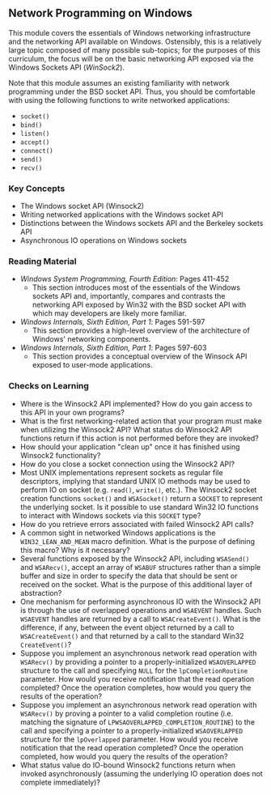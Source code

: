 ## Network Programming on Windows

This module covers the essentials of Windows networking infrastructure and the networking API available on Windows. Ostensibly, this is a relatively large topic composed of many possible sub-topics; for the purposes of this curriculum, the focus will be on the basic networking API exposed via the Windows Sockets API (_WinSock2_).

Note that this module assumes an existing familiarity with network programming under the BSD socket API. Thus, you should be comfortable with using the following functions to write networked applications:

- `socket()`
- `bind()`
- `listen()`
- `accept()`
- `connect()`
- `send()`
- `recv()`

### Key Concepts

- The Windows socket API (Winsock2)
- Writing networked applications with the Windows socket API
- Distinctions between the Windows sockets API and the Berkeley sockets API
- Asynchronous IO operations on Windows sockets

### Reading Material

- _Windows System Programming, Fourth Edition_: Pages 411-452
    - This section introduces most of the essentials of the Windows sockets API and, importantly, compares and contrasts the networking API exposed by Win32 with the BSD socket API with which may developers are likely more familiar.
- _Windows Internals, Sixth Edition, Part 1_: Pages 591-597
    - This section provides a high-level overview of the architecture of Windows' networking components.
- _Windows Internals, Sixth Edition, Part 1_: Pages 597-603
    - This section provides a conceptual overview of the Winsock API exposed to user-mode applications.

### Checks on Learning

- Where is the Winsock2 API implemented? How do you gain access to this API in your own programs?
- What is the first networking-related action that your program must make when utilizing the Winsock2 API? What status do Winsock2 API functions return if this action is not performed before they are invoked?
- How should your application "clean up" once it has finished using Winsock2 functionality?
- How do you close a socket connection using the Winsock2 API?
- Most UNIX implementations represent sockets as regular file descriptors, implying that standard UNIX IO methods may be used to perform IO on socket (e.g. `read()`, `write()`, etc.). The Winsock2 socket creation functions `socket()` and `WSASocket()` return a `SOCKET` to represent the underlying socket. Is it possible to use standard Win32 IO functions to interact with Windows sockets via this `SOCKET` type?
- How do you retrieve errors associated with failed Winsock2 API calls?
- A common sight in networked Windows applications is the `WIN32_LEAN_AND_MEAN` macro definition. What is the purpose of defining this macro? Why is it necessary?
- Several functions exposed by the Winsock2 API, including `WSASend()` and `WSARecv()`, accept an array of `WSABUF` structures rather than a simple buffer and size in order to specify the data that should be sent or received on the socket. What is the purpose of this additional layer of abstraction?
- One mechanism for performing asynchronous IO with the Winsock2 API is through the use of overlapped operations and `WSAEVENT` handles. Such `WSAEVENT` handles are returned by a call to `WSACreateEvent()`. What is the difference, if any, between the event object returned by a call to `WSACreateEvent()` and that returned by a call to the standard Win32 `CreateEvent()`?
- Suppose you implement an asynchronous network read operation with `WSARecv()` by providing a pointer to a properly-initialized `WSAOVERLAPPED` structure to the call and specifying `NULL` for the `lpCompletionRoutine` parameter. How would you receive notification that the read operation completed? Once the operation completes, how would you query the results of the operation?
- Suppose you implement an asynchronous network read operation with `WSARecv()` by proving a pointer to a valid completion routine (i.e. matching the signature of `LPWSAOVERLAPPED_COMPLETION_ROUTINE`) to the call and specifying a pointer to a properly-initialized `WSAOVERLAPPED` structure for the `lpOverlapped` parameter. How would you receive notification that the read operation completed? Once the operation completed, how would you query the results of the operation?
- What status value do IO-bound Winsock2 functions return when invoked asynchronously (assuming the underlying IO operation does not complete immediately)?
